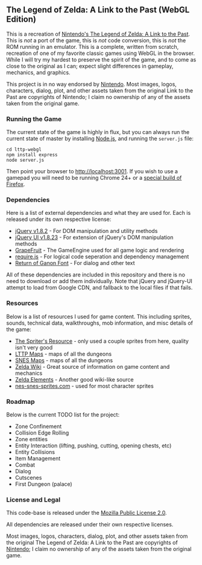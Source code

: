## The Legend of Zelda: A Link to the Past (WebGL Edition)

This is a recreation of [Nintendo's The Legend of Zelda: A Link to the Past](http://www.nintendo.com/games/detail/5oMtHuB3aOHoawfC6brZ6myQYnE4flQ_).
This is _not_ a port of the game, this is _not_ code conversion, this is _not_ the ROM running in an emulator. This is a complete, written from scratch,
recreation of one of my favorite classic games using WebGL in the browser. While I will try my hardest to preserve the spirit of the game, and to come
as close to the original as I can; expect slight differences in gameplay, mechanics, and graphics.

This project is in no way endorsed by [Nintendo](http://www.nintendo.com/). Most images, logos, characters, dialog, plot, and other assets taken
from the original Link to the Past are copyrights of Nintendo; I claim no ownership of any of the assets taken from the original game.

### Running the Game

The current state of the game is highly in flux, but you can always run the current state of master by installing [Node.js](http://nodejs.org), and running the `server.js` file:

```shell
cd lttp-webgl
npm install express
node server.js
```

Then point your browser to [http://localhost:3001](http://localhost:3001). If you wish to use a gamepad you will need to be running Chrome 24+ or a [special build of Firefox](http://people.mozilla.com/~tmielczarek/mouselock+gamepad/).

### Dependencies

Here is a list of external dependencies and what they are used for. Each is released under its own respective license:

* [jQuery v1.8.2](http://jquery.com/) - For DOM manipulation and utility methods
* [jQuery UI v1.8.23](http://jqueryui.com/) - For extension of jQuery's DOM manipulation methods
* [GrapeFruit](https://github.com/grapefruitjs/grapefruit) - The GameEngine used for all game logic and rendering
* [require.js](http://requirejs.org/) - For logical code seperation and dependency management
* [Return of Ganon Font](http://www.zone38.net/font/#ganon) - For dialog and other text

All of these dependencies are included in this repository and there is no need to download or add them individually.
Note that jQuery and jQuery-UI attempt to load from Google CDN, and fallback to the local files if that fails.

### Resources

Below is a list of resources I used for game content. This including sprites, sounds, technical data, walkthroughs, mob information,
and misc details of the game:

* [The Spriter's Resource](http://www.spriters-resource.com/snes/zeldalinkpast/index.html) - only used a couple sprites from here, quality isn't very good
* [LTTP Maps](http://ian-albert.com/games/legend_of_zelda_a_link_to_the_past_maps/) - maps of all the dungeons
* [SNES Maps](http://vgmaps.com/Atlas/SuperNES/index.htm#LegendOfZeldaALinkToThePast) - maps of all the dungeons
* [Zelda Wiki](http://www.zeldawiki.org/The_Legend_of_Zelda:_A_Link_to_the_Past) - Great source of information on game content and mechanics
* [Zelda Elements](http://www.zeldaelements.net/games/c/a_link_to_the_past/) - Another good wiki-like source
* [nes-snes-sprites.com](http://www.nes-snes-sprites.com/LegendofZeldaTheALinktothePast.html) - used for most character sprites

### Roadmap

Below is the current TODO list for the project:

* Zone Confinement
* Collision Edge Rolling
* Zone entities
* Entity Interaction (lifting, pushing, cutting, opening chests, etc)
* Entity Collisions
* Item Management
* Combat
* Dialog
* Cutscenes
* First Dungeon (palace)

### License and Legal

This code-base is released under the [Mozilla Public License 2.0](http://www.mozilla.org/MPL/2.0/).

All dependencies are released under their own respective licenses.

Most images, logos, characters, dialog, plot, and other assets taken from the original The Legend of Zelda: A Link to the Past
are copyrights of [Nintendo](http://www.nintendo.com/); I claim no ownership of any of the assets taken from the original game.
